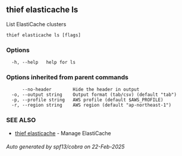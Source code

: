 ## thief elasticache ls

List ElastiCache clusters

```
thief elasticache ls [flags]
```

### Options

```
  -h, --help   help for ls
```

### Options inherited from parent commands

```
      --no-header        Hide the header in output
  -o, --output string    Output format (tab/csv) (default "tab")
  -p, --profile string   AWS profile (default $AWS_PROFILE)
  -r, --region string    AWS region (default "ap-northeast-1")
```

### SEE ALSO

* [thief elasticache](thief_elasticache.md)	 - Manage ElastiCache

###### Auto generated by spf13/cobra on 22-Feb-2025
